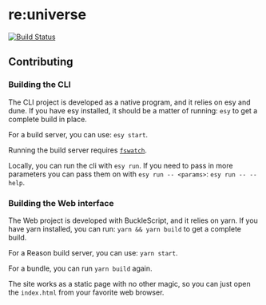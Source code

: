 # re:universe

[![Build Status](https://dev.azure.com/reuniverse/reuniverse/_apis/build/status/reuniverse.reuniverse?branchName=master)](https://dev.azure.com/reuniverse/reuniverse/_build/latest?definitionId=1?branchName=master)

## Contributing 

### Building the CLI

The CLI project is developed as a native program, and it relies on esy and dune.
If you have esy installed, it should be a matter of running: `esy` to get a 
complete build in place.

For a build server, you can use: `esy start`.

Running the build server requires [`fswatch`](https://github.com/emcrisostomo/fswatch).

Locally, you can run the cli with `esy run`. If you need to pass in more parameters
you can pass them on with `esy run -- <params>`: `esy run -- --help`.

### Building the Web interface

The Web project is developed with BuckleScript, and it relies on yarn. If you 
have yarn installed, you can run: `yarn && yarn build` to get a complete build.

For a Reason build server, you can use: `yarn start`.

For a bundle, you can run `yarn build` again.

The site works as a static page with no other magic, so you can just open the
`index.html` from your favorite web browser.
